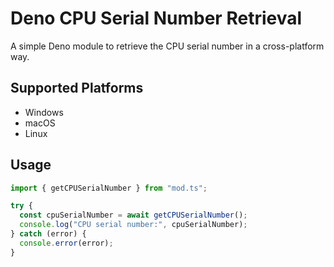 
# Deno CPU Serial Number Retrieval

A simple Deno module to retrieve the CPU serial number in a cross-platform way.

## Supported Platforms

- Windows
- macOS
- Linux

## Usage

```javascript
import { getCPUSerialNumber } from "mod.ts";

try {
  const cpuSerialNumber = await getCPUSerialNumber();
  console.log("CPU serial number:", cpuSerialNumber);
} catch (error) {
  console.error(error);
}